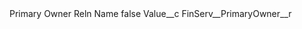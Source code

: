 <?xml version="1.0" encoding="UTF-8"?>
<CustomMetadata xmlns="http://soap.sforce.com/2006/04/metadata" xmlns:xsi="http://www.w3.org/2001/XMLSchema-instance" xmlns:xsd="http://www.w3.org/2001/XMLSchema">
    <label>Primary Owner Reln Name</label>
    <protected>false</protected>
    <values>
        <field>Value__c</field>
        <value xsi:type="xsd:string">FinServ__PrimaryOwner__r</value>
    </values>
</CustomMetadata>
